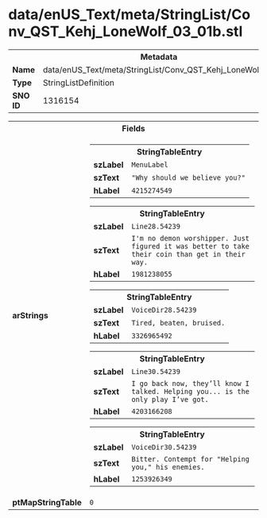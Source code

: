 <h1>data/enUS_Text/meta/StringList/Conv_QST_Kehj_LoneWolf_03_01b.stl</h1><table><tr><th colspan="100%">Metadata</th></tr><tr><td><b>Name</b></td><td>data/enUS_Text/meta/StringList/Conv_QST_Kehj_LoneWolf_03_01b.stl</td></tr><tr><td><b>Type</b></td><td>StringListDefinition</td></tr><tr><td><b>SNO ID</b></td><td>1316154</td></tr></table>

<table><tr><th colspan="100%">Fields</th></tr><tr><td><b>arStrings</b></td><td><table><tr><th colspan="100%">StringTableEntry</th></tr><tr><td><b>szLabel</b></td><td><code>MenuLabel</code></td></tr><tr><td><b>szText</b></td><td><code>"Why should we believe you?"</code></td></tr><tr><td><b>hLabel</b></td><td><code>4215274549</code></td></tr></table>


<table><tr><th colspan="100%">StringTableEntry</th></tr><tr><td><b>szLabel</b></td><td><code>Line28.54239</code></td></tr><tr><td><b>szText</b></td><td><code>I'm no demon worshipper. Just figured it was better to take their coin than get in their way.</code></td></tr><tr><td><b>hLabel</b></td><td><code>1981238055</code></td></tr></table>


<table><tr><th colspan="100%">StringTableEntry</th></tr><tr><td><b>szLabel</b></td><td><code>VoiceDir28.54239</code></td></tr><tr><td><b>szText</b></td><td><code>Tired, beaten, bruised.</code></td></tr><tr><td><b>hLabel</b></td><td><code>3326965492</code></td></tr></table>


<table><tr><th colspan="100%">StringTableEntry</th></tr><tr><td><b>szLabel</b></td><td><code>Line30.54239</code></td></tr><tr><td><b>szText</b></td><td><code>I go back now, they’ll know I talked. Helping you... is the only play I’ve got.</code></td></tr><tr><td><b>hLabel</b></td><td><code>4203166208</code></td></tr></table>


<table><tr><th colspan="100%">StringTableEntry</th></tr><tr><td><b>szLabel</b></td><td><code>VoiceDir30.54239</code></td></tr><tr><td><b>szText</b></td><td><code>Bitter. Contempt for "Helping you," his enemies.</code></td></tr><tr><td><b>hLabel</b></td><td><code>1253926349</code></td></tr></table>


</td></tr><tr><td><b>ptMapStringTable</b></td><td><code>0</code></td></tr></table>

